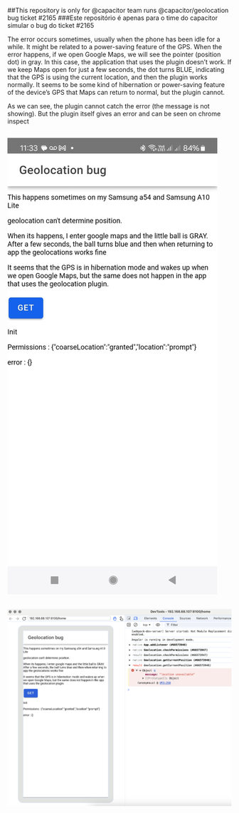 ##This repository is only for @capacitor team runs @capacitor/geolocation bug ticket #2165
###Este repositório é apenas para o time do capacitor simular o bug do ticket #2165

The error occurs sometimes, usually when the phone has been idle for a while. It might be related to a power-saving feature of the GPS. 
When the error happens, if we open Google Maps, we will see the pointer (position dot) in gray. 
In this case, the application that uses the plugin doesn’t work. 
If we keep Maps open for just a few seconds, the dot turns BLUE, indicating that the GPS is using the current location, and then the plugin works normally. 
It seems to be some kind of hibernation or power-saving feature of the device’s GPS that Maps can return to normal, but the plugin cannot.

As we can see, the plugin cannot catch the error (the message is not showing). But the plugin itself gives an error and can be seen on chrome inspect

##
##
##


<img src='/assets/a54_screen.jpg'> 



##
##
##

<img src='/assets/chrome_screen.png'>
